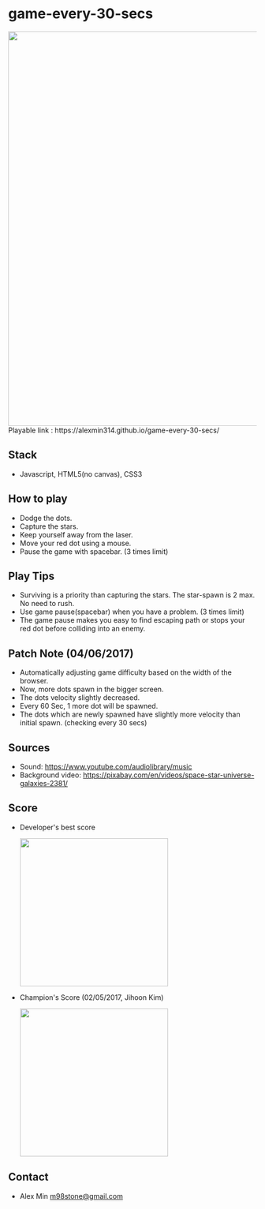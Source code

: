 # game-every-30-secs
<img src="http://i.imgur.com/8sGfNVK.png" width="800px" />
Playable link : https://alexmin314.github.io/game-every-30-secs/

## Stack
* Javascript, HTML5(no canvas), CSS3

## How to play
* Dodge the dots.
* Capture the stars.
* Keep yourself away from the laser.
* Move your red dot using a mouse.
* Pause the game with spacebar. (3 times limit)

## Play Tips
* Surviving is a priority than capturing the stars. The star-spawn is 2 max. No need to rush.
* Use game pause(spacebar) when you have a problem. (3 times limit)
* The game pause makes you easy to find escaping path or stops your red dot before colliding into an enemy.

## Patch Note (04/06/2017)
* Automatically adjusting game difficulty based on the width of the browser.
* Now, more dots spawn in the bigger screen.
* The dots velocity slightly decreased.
* Every 60 Sec, 1 more dot will be spawned.
* The dots which are newly spawned have slightly more velocity than initial spawn. (checking every 30 secs)

## Sources
* Sound: https://www.youtube.com/audiolibrary/music
* Background video: https://pixabay.com/en/videos/space-star-universe-galaxies-2381/

## Score
* Developer's best score

  <img src="http://i.imgur.com/Lqk7B9h.png" width="300px" />

* Champion's Score (02/05/2017, Jihoon Kim)

  <img src="http://i.imgur.com/OwAqHcz.png" width="300px" />


## Contact
* Alex Min m98stone@gmail.com
